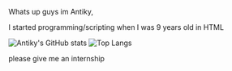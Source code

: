 Whats up guys im Antiky,

I started programming/scripting when I was 9 years old in HTML

![Antiky's GitHub stats](https://github-readme-stats.vercel.app/api?username=AntikyLmao&show_icons=true&theme=tokyonight)
![Top Langs](https://github-readme-stats.vercel.app/api/top-langs/?username=AntikyLmao-pattalam&layout=compact)



please give me an internship
